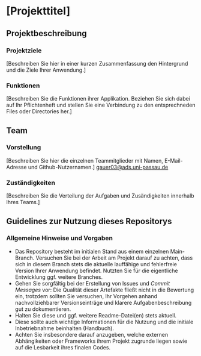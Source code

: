# [Projekttitel]

## Projektbeschreibung

### Projektziele

[Beschreiben Sie hier in einer kurzen Zusammenfassung den Hintergrund und die Ziele Ihrer Anwendung.]

### Funktionen

[Beschreiben Sie die Funktionen ihrer Applikation. Beziehen Sie sich dabei auf Ihr Pflichtenheft und stellen Sie eine Verbindung zu den entsprechneden Files oder Directories her.]


## Team

### Vorstellung

[Beschreiben Sie hier die einzelnen Teammitglieder mit Namen, E-Mail-Adresse und Github-Nutzernamen.]
gauer03@ads.uni-passau.de

### Zuständigkeiten

[Beschreiben Sie die Verteilung der Aufgaben und Zusändigkeiten innerhalb Ihres Teams.]

## Guidelines zur Nutzung dieses Repositorys

### Allgemeine Hinweise und Vorgaben

* Das Repository besteht im initialen Stand aus einem einzelnen Main-Branch. Versuchen Sie bei der Arbeit am Projekt darauf zu achten, dass sich in diesem Branch stets die aktuelle lauffähige und fehlerfreie Version Ihrer Anwendung befindet. Nutzten Sie für die eigentliche Entwicklung ggf. weitere Branches.
* Gehen Sie sorgfältig bei der Erstellung von Issues und *Commit Messages* vor: Die Qualität dieser Artefakte fließt nicht in die Bewertung ein, trotzdem sollten Sie versuchen, Ihr Vorgehen anhand nachvollziehbarer Versionseinträge und klarere Aufgabenbeschreibung gut zu dokumentieren.
* Halten Sie diese und ggf. weitere Readme-Datei(en) stets aktuell.
* Diese sollte auch wichtige Informationen für die Nutzung und die initiale Inbetriebnahme beinhalten (Handbuch).
* Achten Sie insbesondere darauf anzugeben, welche externen Abhängikeiten oder Frameworks ihrem Projekt zugrunde liegen sowie auf die Lesbarkeit ihres finalen Codes.
